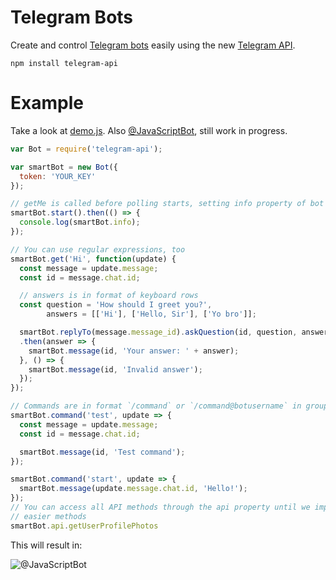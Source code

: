 # Telegram Bots
Create and control [Telegram bots](https://core.telegram.org/bots) easily
using the new [Telegram API](https://core.telegram.org/bots/api).

```
npm install telegram-api
```

# Example
Take a look at [demo.js](https://github.com/mdibaiee/node-telegram-api/blob/master/demo.js).
Also [@JavaScriptBot](https://telegram.me/JavaScriptBot), still work in progress.

```javascript
var Bot = require('telegram-api');

var smartBot = new Bot({
  token: 'YOUR_KEY'
});

// getMe is called before polling starts, setting info property of bot
smartBot.start().then(() => {
  console.log(smartBot.info);
});

// You can use regular expressions, too
smartBot.get('Hi', function(update) {
  const message = update.message;
  const id = message.chat.id;

  // answers is in format of keyboard rows
  const question = 'How should I greet you?',
        answers = [['Hi'], ['Hello, Sir'], ['Yo bro']];

  smartBot.replyTo(message.message_id).askQuestion(id, question, answers)
  .then(answer => {
    smartBot.message(id, 'Your answer: ' + answer);
  }, () => {
    smartBot.message(id, 'Invalid answer');
  });
});

// Commands are in format `/command` or `/command@botusername` in groups
smartBot.command('test', update => {
  const message = update.message;
  const id = message.chat.id;

  smartBot.message(id, 'Test command');
});

smartBot.command('start', update => {
  smartBot.message(update.message.chat.id, 'Hello!');
});
// You can access all API methods through the api property until we implement
// easier methods
smartBot.api.getUserProfilePhotos
```

This will result in:

![@JavaScriptBot](https://github.com/mdibaiee/node-telegram-api/raw/master/demo.gif)
